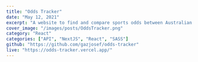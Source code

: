 ```yaml
---
title: "Odds Tracker"
date: "May 12, 2021"
excerpt: "A website to find and compare sports odds between Australian bookmakers."
cover_image: "/images/posts/OddsTracker.png"
category: "React"
categories: ["API", "NextJS", "React", "SASS"]
github: "https://github.com/gazjosef/odds-tracker"
live: "https://odds-tracker.vercel.app/"
---
```


